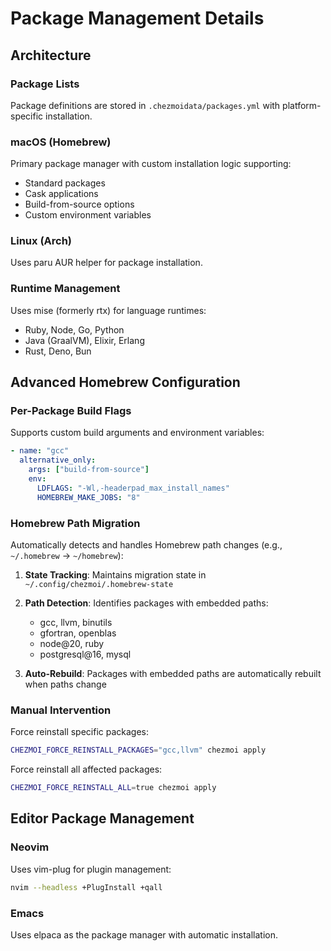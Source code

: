 # Package Management Details

## Architecture

### Package Lists
Package definitions are stored in `.chezmoidata/packages.yml` with platform-specific installation.

### macOS (Homebrew)
Primary package manager with custom installation logic supporting:
- Standard packages
- Cask applications
- Build-from-source options
- Custom environment variables

### Linux (Arch)
Uses paru AUR helper for package installation.

### Runtime Management
Uses mise (formerly rtx) for language runtimes:
- Ruby, Node, Go, Python
- Java (GraalVM), Elixir, Erlang
- Rust, Deno, Bun

## Advanced Homebrew Configuration

### Per-Package Build Flags
Supports custom build arguments and environment variables:

```yaml
- name: "gcc"
  alternative_only:
    args: ["build-from-source"]
    env:
      LDFLAGS: "-Wl,-headerpad_max_install_names"
      HOMEBREW_MAKE_JOBS: "8"
```

### Homebrew Path Migration

Automatically detects and handles Homebrew path changes (e.g., `~/.homebrew` → `~/homebrew`):

1. **State Tracking**: Maintains migration state in `~/.config/chezmoi/.homebrew-state`
2. **Path Detection**: Identifies packages with embedded paths:
   - gcc, llvm, binutils
   - gfortran, openblas
   - node@20, ruby
   - postgresql@16, mysql

3. **Auto-Rebuild**: Packages with embedded paths are automatically rebuilt when paths change

### Manual Intervention

Force reinstall specific packages:
```bash
CHEZMOI_FORCE_REINSTALL_PACKAGES="gcc,llvm" chezmoi apply
```

Force reinstall all affected packages:
```bash
CHEZMOI_FORCE_REINSTALL_ALL=true chezmoi apply
```

## Editor Package Management

### Neovim
Uses vim-plug for plugin management:
```bash
nvim --headless +PlugInstall +qall
```

### Emacs
Uses elpaca as the package manager with automatic installation.